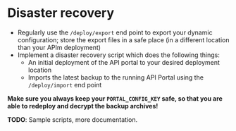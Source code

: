 # Disaster recovery

* Regularly use the `/deploy/export` end point to export your dynamic configuration; store the export files in a safe place (in a different location than your APIm deployment)
* Implement a disaster recovery script which does the following things:
    * An initial deployment of the API portal to your desired deployment location
    * Imports the latest backup to the running API Portal using the `/deploy/import` end point

**Make sure you always keep your `PORTAL_CONFIG_KEY` safe, so that you are able to redeploy and decrypt the backup archives!** 

**TODO**: Sample scripts, more documentation.